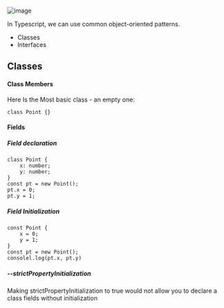 ![image](https://user-images.githubusercontent.com/56764144/193456198-751083a0-2361-47eb-918d-d5d0e0cf195b.png)

In Typescript, we can use common object-oriented patterns.
- Classes
- Interfaces
## Classes
#### Class Members
  Here Is the Most basic class - an empty one: 
```
class Point {}
```
#### Fields
##### Field declaration
```
class Point {
    x: number;
    y: number;
}
const pt = new Point();
pt.x = 0;
pt.y = 1;
```
##### Field Initialization
```
const Point {
    x = 0;
    y = 1;
}
const pt = new Point();
consolel.log(pt.x, pt.y)
```
##### --strictPropertyInitialization
Making strictPropertyInitialization to true would not allow you to declare a class fields without initialization
